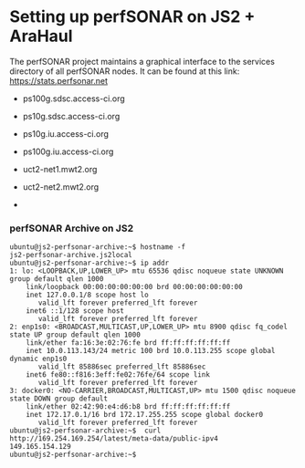 # Setting up perfSONAR on JS2 + AraHaul

The perfSONAR project maintains a graphical interface to the services directory of all perfSONAR nodes. It can be found at this link: https://stats.perfsonar.net

- ps100g.sdsc.access-ci.org
- ps10g.sdsc.access-ci.org

- ps10g.iu.access-ci.org
- ps100g.iu.access-ci.org

- uct2-net1.mwt2.org
- uct2-net2.mwt2.org
- 
### perfSONAR Archive on JS2

```
ubuntu@js2-perfsonar-archive:~$ hostname -f
js2-perfsonar-archive.js2local
ubuntu@js2-perfsonar-archive:~$ ip addr
1: lo: <LOOPBACK,UP,LOWER_UP> mtu 65536 qdisc noqueue state UNKNOWN group default qlen 1000
    link/loopback 00:00:00:00:00:00 brd 00:00:00:00:00:00
    inet 127.0.0.1/8 scope host lo
       valid_lft forever preferred_lft forever
    inet6 ::1/128 scope host 
       valid_lft forever preferred_lft forever
2: enp1s0: <BROADCAST,MULTICAST,UP,LOWER_UP> mtu 8900 qdisc fq_codel state UP group default qlen 1000
    link/ether fa:16:3e:02:76:fe brd ff:ff:ff:ff:ff:ff
    inet 10.0.113.143/24 metric 100 brd 10.0.113.255 scope global dynamic enp1s0
       valid_lft 85886sec preferred_lft 85886sec
    inet6 fe80::f816:3eff:fe02:76fe/64 scope link 
       valid_lft forever preferred_lft forever
3: docker0: <NO-CARRIER,BROADCAST,MULTICAST,UP> mtu 1500 qdisc noqueue state DOWN group default 
    link/ether 02:42:90:e4:d6:b8 brd ff:ff:ff:ff:ff:ff
    inet 172.17.0.1/16 brd 172.17.255.255 scope global docker0
       valid_lft forever preferred_lft forever
ubuntu@js2-perfsonar-archive:~$  curl http://169.254.169.254/latest/meta-data/public-ipv4
149.165.154.129
ubuntu@js2-perfsonar-archive:~$
```
